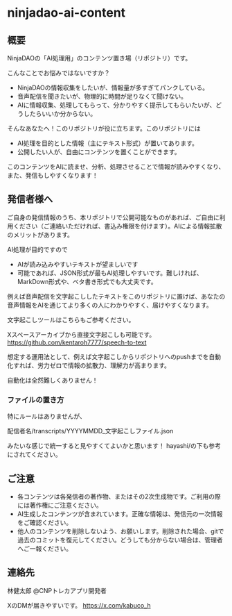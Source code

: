 # ninjadao-ai-content

## 概要
NinjaDAOの「AI処理用」のコンテンツ置き場（リポジトリ）です。

こんなことでお悩みではないですか？

- NinjaDAOの情報収集をしたいが、情報量が多すぎてパンクしている。
- 音声配信を聞きたいが、物理的に時間が足りなくて聞けない。
- AIに情報収集、処理してもらって、分かりやすく提示してもらいたいが、どうしたらいいか分からない。

そんなあなたへ！このリポジトリが役に立ちます。このリポジトリには

- AI処理を目的とした情報（主にテキスト形式）が置いてあります。
- 公開したい人が、自由にコンテンツを置くことができます。

このコンテンツをAIに読ませ、分析、処理させることで情報が読みやすくなり、また、発信もしやすくなります！

## 発信者様へ
ご自身の発信情報のうち、本リポジトリで公開可能なものがあれば、ご自由に利用ください（ご連絡いただければ、書込み権限を付けます）。AIによる情報拡散のメリットがあります。

AI処理が目的ですので
- AIが読み込みやすいテキストが望ましいです
- 可能であれば、JSON形式が最もAI処理しやすいです。難しければ、MarkDown形式や、ベタ書き形式でも大丈夫です。

例えば音声配信を文字起こししたテキストをこのリポジトリに置けば、あなたの音声情報をAIを通じてより多くの人にわかりやすく、届けやすくなります。

文字起こしツールはこちらもご参考ください。

Xスペースアーカイブから直接文字起こしも可能です。
https://github.com/kentaroh7777/speech-to-text

想定する運用法として、例えば文字起こしからリポジトリへのpushまでを自動化すれば、労力ゼロで情報の拡散力、理解力が高まります。

自動化は全然難しくありません！

### ファイルの置き方

特にルールはありませんが、

配信者名/transcripts/YYYYMMDD_文字起こしファイル.json

みたいな感じで統一すると見やすくてよいかと思います！
hayashi/の下も参考にされてください。


## ご注意

- 各コンテンツは各発信者の著作物、またはその2次生成物です。ご利用の際には著作権にご注意ください。
- AI生成したコンテンツが含まれています。正確な情報は、発信元の一次情報をご確認ください。
- 他人のコンテンツを削除しないよう、お願いします。削除された場合、gitで過去のコミットを復元してください。どうしても分からない場合は、管理者へご一報ください。

## 連絡先
林健太郎 @CNPトレカアプリ開発者

XのDMが届きやすいです。
https://x.com/kabuco_h